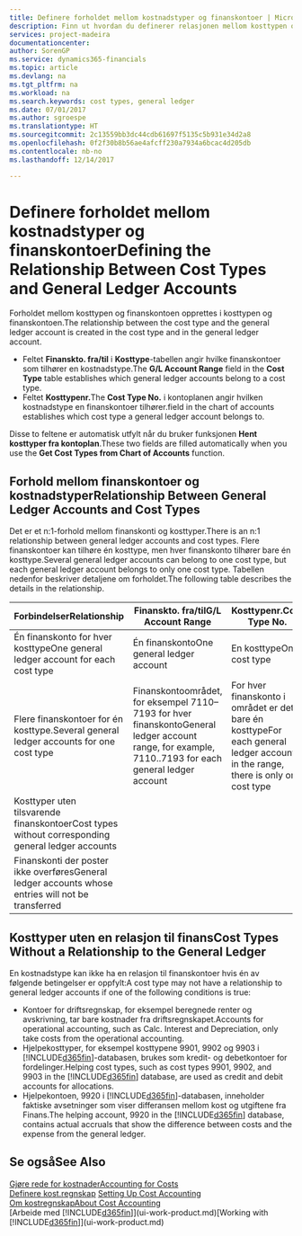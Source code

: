 ```yaml
---
title: Definere forholdet mellom kostnadstyper og finanskontoer | Microsoft-dokumentasjon
description: Finn ut hvordan du definerer relasjonen mellom kosttypen og finanskontoen.
services: project-madeira
documentationcenter: 
author: SorenGP
ms.service: dynamics365-financials
ms.topic: article
ms.devlang: na
ms.tgt_pltfrm: na
ms.workload: na
ms.search.keywords: cost types, general ledger
ms.date: 07/01/2017
ms.author: sgroespe
ms.translationtype: HT
ms.sourcegitcommit: 2c13559bb3dc44cdb61697f5135c5b931e34d2a8
ms.openlocfilehash: 0f2f30b8b56ae4afcff230a7934a6bcac4d205db
ms.contentlocale: nb-no
ms.lasthandoff: 12/14/2017

---
```

# <a name="defining-the-relationship-between-cost-types-and-general-ledger-accounts"></a><span data-ttu-id="3714a-103">Definere forholdet mellom kostnadstyper og finanskontoer</span><span class="sxs-lookup"><span data-stu-id="3714a-103">Defining the Relationship Between Cost Types and General Ledger Accounts</span></span>
<span data-ttu-id="3714a-104">Forholdet mellom kosttypen og finanskontoen opprettes i kosttypen og finanskontoen.</span><span class="sxs-lookup"><span data-stu-id="3714a-104">The relationship between the cost type and the general ledger account is created in the cost type and in the general ledger account.</span></span>  

* <span data-ttu-id="3714a-105">Feltet **Finanskto. fra/til** i **Kosttype**-tabellen angir hvilke finanskontoer som tilhører en kostnadstype.</span><span class="sxs-lookup"><span data-stu-id="3714a-105">The **G/L Account Range** field in the **Cost Type** table establishes which general ledger accounts belong to a cost type.</span></span>  
* <span data-ttu-id="3714a-106">Feltet **Kosttypenr.**</span><span class="sxs-lookup"><span data-stu-id="3714a-106">The **Cost Type No.**</span></span> <span data-ttu-id="3714a-107">i kontoplanen angir hvilken kostnadstype en finanskontoer tilhører.</span><span class="sxs-lookup"><span data-stu-id="3714a-107">field in the chart of accounts establishes which cost type a general ledger account belongs to.</span></span>  

<span data-ttu-id="3714a-108">Disse to feltene er automatisk utfylt når du bruker funksjonen **Hent kosttyper fra kontoplan**.</span><span class="sxs-lookup"><span data-stu-id="3714a-108">These two fields are filled automatically when you use the **Get Cost Types from Chart of Accounts** function.</span></span>  

## <a name="relationship-between-general-ledger-accounts-and-cost-types"></a><span data-ttu-id="3714a-109">Forhold mellom finanskontoer og kostnadstyper</span><span class="sxs-lookup"><span data-stu-id="3714a-109">Relationship Between General Ledger Accounts and Cost Types</span></span>  
<span data-ttu-id="3714a-110">Det er et n:1-forhold mellom finanskonti og kosttyper.</span><span class="sxs-lookup"><span data-stu-id="3714a-110">There is an n:1 relationship between general ledger accounts and cost types.</span></span> <span data-ttu-id="3714a-111">Flere finanskontoer kan tilhøre én kosttype, men hver finanskonto tilhører bare én kosttype.</span><span class="sxs-lookup"><span data-stu-id="3714a-111">Several general ledger accounts can belong to one cost type, but each general ledger account belongs to only one cost type.</span></span> <span data-ttu-id="3714a-112">Tabellen nedenfor beskriver detaljene om forholdet.</span><span class="sxs-lookup"><span data-stu-id="3714a-112">The following table describes the details in the relationship.</span></span>  

|<span data-ttu-id="3714a-113">Forbindelser</span><span class="sxs-lookup"><span data-stu-id="3714a-113">Relationship</span></span>|<span data-ttu-id="3714a-114">**Finanskto. fra/til**</span><span class="sxs-lookup"><span data-stu-id="3714a-114">**G/L Account Range**</span></span>|<span data-ttu-id="3714a-115">**Kosttypenr.**</span><span class="sxs-lookup"><span data-stu-id="3714a-115">**Cost Type No.**</span></span>|  
|------------------|------------------------------------------------|-------------------------------------------|  
|<span data-ttu-id="3714a-116">Én finanskonto for hver kosttype</span><span class="sxs-lookup"><span data-stu-id="3714a-116">One general ledger account for each cost type</span></span>|<span data-ttu-id="3714a-117">Én finanskonto</span><span class="sxs-lookup"><span data-stu-id="3714a-117">One general ledger account</span></span>|<span data-ttu-id="3714a-118">En kosttype</span><span class="sxs-lookup"><span data-stu-id="3714a-118">One cost type</span></span>|  
|<span data-ttu-id="3714a-119">Flere finanskontoer for én kosttype.</span><span class="sxs-lookup"><span data-stu-id="3714a-119">Several general ledger accounts for one cost type</span></span>|<span data-ttu-id="3714a-120">Finanskontoområdet, for eksempel 7110–7193 for hver finanskonto</span><span class="sxs-lookup"><span data-stu-id="3714a-120">General ledger account range, for example, 7110..7193 for each general ledger account</span></span>|<span data-ttu-id="3714a-121">For hver finanskonto i området er det bare én kosttype</span><span class="sxs-lookup"><span data-stu-id="3714a-121">For each general ledger account in the range, there is only one cost type</span></span>|  
|<span data-ttu-id="3714a-122">Kosttyper uten tilsvarende finanskontoer</span><span class="sxs-lookup"><span data-stu-id="3714a-122">Cost types without corresponding general ledger accounts</span></span>|<Empty>||  
|<span data-ttu-id="3714a-123">Finanskonti der poster ikke overføres</span><span class="sxs-lookup"><span data-stu-id="3714a-123">General ledger accounts whose entries will not be transferred</span></span>||<Empty>|  

## <a name="cost-types-without-a-relationship-to-the-general-ledger"></a><span data-ttu-id="3714a-124">Kosttyper uten en relasjon til finans</span><span class="sxs-lookup"><span data-stu-id="3714a-124">Cost Types Without a Relationship to the General Ledger</span></span>  
<span data-ttu-id="3714a-125">En kostnadstype kan ikke ha en relasjon til finanskontoer hvis én av følgende betingelser er oppfylt:</span><span class="sxs-lookup"><span data-stu-id="3714a-125">A cost type may not have a relationship to general ledger accounts if one of the following conditions is true:</span></span>  

* <span data-ttu-id="3714a-126">Kontoer for driftsregnskap, for eksempel beregnede renter og avskrivning, tar bare kostnader fra driftsregnskapet.</span><span class="sxs-lookup"><span data-stu-id="3714a-126">Accounts for operational accounting, such as Calc. Interest and Depreciation, only take costs from the operational accounting.</span></span>  
* <span data-ttu-id="3714a-127">Hjelpekosttyper, for eksempel kosttypene 9901, 9902 og 9903 i [!INCLUDE[d365fin](includes/d365fin_md.md)]-databasen, brukes som kredit- og debetkontoer for fordelinger.</span><span class="sxs-lookup"><span data-stu-id="3714a-127">Helping cost types, such as cost types 9901, 9902, and 9903 in the [!INCLUDE[d365fin](includes/d365fin_md.md)] database, are used as credit and debit accounts for allocations.</span></span>  
* <span data-ttu-id="3714a-128">Hjelpekontoen, 9920 i [!INCLUDE[d365fin](includes/d365fin_md.md)]-databasen, inneholder faktiske avsetninger som viser differansen mellom kost og utgiftene fra Finans.</span><span class="sxs-lookup"><span data-stu-id="3714a-128">The helping account, 9920 in the [!INCLUDE[d365fin](includes/d365fin_md.md)] database, contains actual accruals that show the difference between costs and the expense from the general ledger.</span></span>  

## <a name="see-also"></a><span data-ttu-id="3714a-129">Se også</span><span class="sxs-lookup"><span data-stu-id="3714a-129">See Also</span></span>  
[<span data-ttu-id="3714a-130">Gjøre rede for kostnader</span><span class="sxs-lookup"><span data-stu-id="3714a-130">Accounting for Costs</span></span>](finance-manage-cost-accounting.md)  
<span data-ttu-id="3714a-131">[Definere kost.regnskap](finance-set-up-cost-accounting.md) </span><span class="sxs-lookup"><span data-stu-id="3714a-131">[Setting Up Cost Accounting](finance-set-up-cost-accounting.md) </span></span>  
[<span data-ttu-id="3714a-132">Om kostregnskap</span><span class="sxs-lookup"><span data-stu-id="3714a-132">About Cost Accounting</span></span>](finance-about-cost-accounting.md)  
<span data-ttu-id="3714a-133">[Arbeide med [!INCLUDE[d365fin](includes/d365fin_md.md)]](ui-work-product.md)</span><span class="sxs-lookup"><span data-stu-id="3714a-133">[Working with [!INCLUDE[d365fin](includes/d365fin_md.md)]](ui-work-product.md)</span></span>

